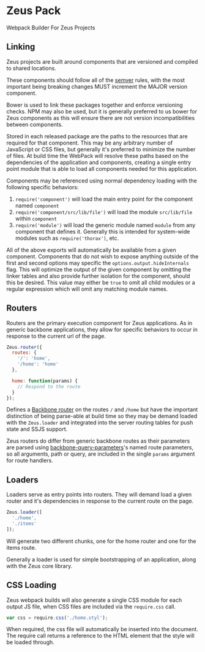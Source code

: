 # Zeus Pack

Webpack Builder For Zeus Projects

## Linking

Zeus projects are built around components that are versioned and compiled to shared locations.

These components should follow all of the [semver](http://semver.org/) rules, with the most important being breaking changes MUST increment the MAJOR version component.

Bower is used to link these packages together and enforce versioning checks. NPM may also be used, but it is generally preferred to us bower for Zeus components as this will ensure there are not version incompatibilities between components.

Stored in each released package are the paths to the resources that are required for that component. This may be any arbitrary number of JavaScript or CSS files, but generally it's preferred to minimize the number of files. At build time the WebPack will resolve these paths based on the dependencies of the application and components, creating a single entry point module that is able to load all components needed for this application.

Components may be referenced using normal dependency loading with the following specific behaviors:

1. `require('component')` will load the main entry point for the component named `component`
2. `require('component/src/lib/file')` will load the module `src/lib/file` within `component`
3. `require('module')` will load the generic module named `module` from any component that defines it. Generally this is intended for system-wide modules such as `require('thorax')`, etc.

All of the above exports will automatically be available from a given component. Components that do not wish to expose anything outside of the first and second options may specific the `options.output.hideInternals` flag. This will optimize the output of the given component by omitting the linker tables and also provide further isolation for the component, should this be desired. This value may either be `true` to omit all child modules or a regular expression which will omit any matching module names.



## Routers

Routers are the primary execution component for Zeus applications. As in generic backbone applications, they allow for specific behaviors to occur in response to the current url of the page.

```javascript
Zeus.router({
  routes: {
    '/': 'home',
    '/home': 'home'
  },

  home: function(params) {
    // Respond to the route
  }
});
```

Defines a [Backbone router][backbone-router] on the routes `/` and `/home` but have the important distinction of being parse-able at build time so they may be demand loaded with the `Zeus.loader` and integrated into the server routing tables for push state and SSJS support.

Zeus routers do differ from generic backbone routes as their parameters are parsed using [backbone-query-parameters][backbone-query-parameters]'s named route parameters, so all arguments, path or query, are included in the single `params` argument for route handlers.

## Loaders

Loaders serve as entry points into routers. They will demand load a given router and it's dependencies in response to the current route on the page.

```javascript
Zeus.loader([
  './home',
  './items'
]);
```

Will generate two different chunks, one for the home router and one for the items route.

Generally a loader is used for simple bootstrapping of an application, along with the Zeus core library.


## CSS Loading

Zeus webpack builds will also generate a single CSS module for each output JS file, when CSS files are included via the `require.css` call.

```javascript
var css = require.css('./home.styl');
```

When required, the css file will automatically be inserted into the document. The require call returns a reference to the HTML element that the style will be loaded through.


[backbone-router]: http://backbonejs.org/#Router
[backbone-query-parameters]: https://github.com/jhudson8/backbone-query-parameters
